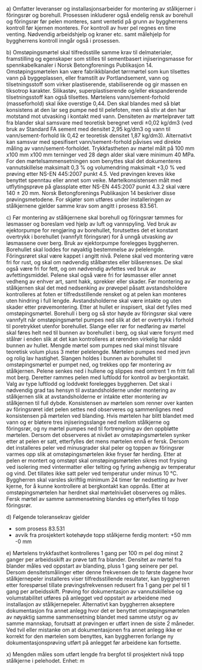 a) Omfatter leveranser og installasjonsarbeider for montering av stålkjerner i fôringsrør og borehull.
Prosessen inkluderer også endelig rensk av borehull og fôringsrør før pelen monteres, samt ventetid på grunn av byggherrens kontroll før kjernen monteres. For kontroll av hver pel regnes en time venting. Nødvendig arbeidshjelp og kraner etc. samt målehjelp for byggherrens kontroll inngår også i prosessen.

b) Omstøpingsmørtel skal tilfredsstille samme krav til delmaterialer, framstilling og egenskaper som stilles til sementbasert injiseringsmasse for spennkabelkanaler i Norsk Betongforenings Publikasjon 14. Omstøpingsmørtelen kan være fabrikkblandet tørrmørtel som kun tilsettes vann på byggeplassen, eller framstilt av Portlandsement, vann og tilsetningsstoff som virker plastiserende, stabiliserende og gir massen en tiksotrop karakter. Silikastøv, superplastiserende og/eller ekspanderende tilsetningsstoff kan også tilsettes. Mørtelens vann/sement-forhold (masseforhold) skal ikke overstige 0,44. Den skal blandes med så bløt konsistens at den lar seg pumpe ned til pelefoten, men så stiv at den har motstand mot utvasking i kontakt med vann.
Densiteten av mørtelprøver tatt fra blander skal samsvare med teoretisk beregnet verdi ±0,02 kg/dm3 (ved bruk av Standard FA sement med densitet 2,95 kg/dm3 og vann til vann/sement-forhold lik 0,42 er teoretisk densitet 1,87 kg/dm3). Alternativt kan samsvar med spesifisert vann/sement-forhold påvises ved direkte måling av vann/sement-forholdet. Trykkfastheten av mørtel målt på 100 mm x100 mm x100 mm terninger ved 28 døgn alder skal være minimum 40 MPa.
For den mørtelsammensetningen som benyttes skal det dokumenteres vannutskillelse maksimalt 0,3 % og volumendring maksimalt +3,0 % ved prøving etter NS-EN 445:2007 punkt 4.5. Ved prøvingen kreves ikke benyttet spenntau eller annet som veike. Mørtelkonsistensen målt med utflytingsprøve på glassplate etter NS-EN 445:2007 punkt 4.3.2 skal være 140 ± 20 mm. Norsk Betongforenings Publikasjon 14 beskriver disse prøvingsmetodene.
For skjøter som utføres under installeringen av stålkjernene gjelder samme krav som angitt i prosess 83.561.

c) Før montering av stålkjernene skal borehull og fôringsrør tømmes for løsmasser og boreslam ved hjelp av luft og vannspyling. Ved bruk av ejektorpumpe for rengjøring av borehullet, forutsettes det et konstant overtrykk i borehullet (vannfylt fôringsrør) for å unngå utvasking av løsmassene over berg. Bruk av ejektorpumpe forelegges byggherren.
Borehullet skal loddes for nøyaktig bestemmelse av pelelengde. Fôringsrøret skal være kappet i angitt nivå.
Pelene skal ved montering være fri for rust, og skal om nødvendig stålbørstes eller blåserenses. De skal også være fri for fett, og om nødvendig avfettes ved bruk av avfettingsmiddel. Pelene skal også være fri for løsmasser eller annet vedheng av enhver art, samt hakk, sprekker eller skader.
Før montering av stålkjernen skal det med nedsenking av prøvepel påsatt avstandsholdere kontrolleres at foten er tilfredsstillende rensket og at pelen kan monteres uten hindring i full lengde. Avstandsholderne skal være intakte og uten skader etter prøvemontering.
Etter at hullet er inspisert, skal det fylles med omstøpingsmørtel. Borehull i berg og så stor høyde av fôringsrør skal være vannfylt når omstøpingsmørtel pumpes ned slik at det er overtrykk i forhold til poretrykket utenfor borehullet. Slange eller rør for nedføring av mørtel skal føres helt ned til bunnen av borehullet i berg, og skal være forsynt med stålrør i enden slik at det kan kontrolleres at rørenden virkelig har nådd bunnen av hullet. Mengde mørtel som pumpes ned skal minst tilsvare teoretisk volum pluss 3 meter pelelengde. Mørtelen pumpes ned med jevn og rolig lav hastighet. Slangen holdes i bunnen av borehullet til omstøpingsmørtel er pumpet ned, og trekkes opp før montering av stålkjernen.
Pelene senkes ned i hullene og slippes med omtrent 1 m fritt fall mot berg. Deretter rammes pelen med luftlodd for kontroll av bergkontakt. Valg av type luftlodd og loddvekt forelegges byggherren. Det skal i nødvendig grad tas hensyn til avstandsholderne under montering av stålkjernen slik at avstandsholderne er intakte etter montering av stålkjernen til full dybde.
Konsistensen av mørtelen som renner over kanten av fôringsrøret idet pelen settes ned observeres og sammenlignes med konsistensen på mørtelen ved blanding. Hvis mørtelen har blitt blandet med vann og er bløtere tres injiseringsslange ned mellom stålkjerne og fôringsrør, og ny mørtel pumpes ned til fortrengning av den oppbløtte mørtelen. Dersom det observeres at nivået av omstøpingsmørtelen synker etter at pelen er satt, etterfylles det mens mørtelen ennå er fersk.
Dersom det installeres peler ved minusgrader skal peler og toppen av fôringsrør varmes opp slik at omstøpingsmørtelen ikke fryser før herding. Etter at pelen er montert og omstøpt skal omstøpingsmørtelen sikres mot frysing ved isolering med vintermatter eller telting og fyring avhengig av temperatur og vind. Det tillates ikke satt peler ved temperatur under minus 10 °C.
Byggherren skal varsles skriftlig minimum 24 timer før nedsetting av hver kjerne, for å kunne kontrollere at bergkontakt kan oppnås.
Etter at omstøpingsmørtelen har herdnet skal mørtelnivået observeres og måles. Fersk mørtel av samme sammensetning blandes og etterfylles til topp fôringsrør.

d) Følgende toleransekrav gjelder
-  som prosess 83.531
-  avvik fra prosjektert kotehøyde topp stålkjerne ferdig montert: +50 mm -0 mm

e) Mørtelens trykkfasthet kontrolleres 1 gang per 100 m pel dog minst 2 ganger per arbeidsskift av prøve tatt fra blander. Densitet av mørtel fra blander måles ved oppstart av blanding, pluss 1 gang seinere per pel. Dersom densitetsmålinger etter denne frekvensen de to første dagene hvor stålkjernepeler installeres viser tilfredsstillende resultater, kan byggherren etter forespørsel tillate prøvingsfrekvensen redusert fra 1 gang per pel til 1 gang per arbeidsskift.
Prøving for dokumentasjon av vannutskillelse og volumstabilitet utføres på anlegget ved oppstart av arbeidene med installasjon av stålkjernepeler. Alternativt kan byggherren akseptere dokumentasjon fra annet anlegg hvor det er benyttet omstøpingsmørtelen av nøyaktig samme sammensetning blandet med samme utstyr og av samme mannskap, forutsatt at prøvingen er utført innen de siste 2 måneder. Ved tvil eller mistanke om at dokumentasjonen fra annet anlegg ikke er korrekt for den mørtelen som benyttes, kan byggherren forlange ny dokumentasjonsprøving utført på anlegget før arbeidene kan fortsette.

x) Mengden måles som utført lengde fra bergfot til prosjektert nivå topp stålkjerne i pelehodet. Enhet: m

